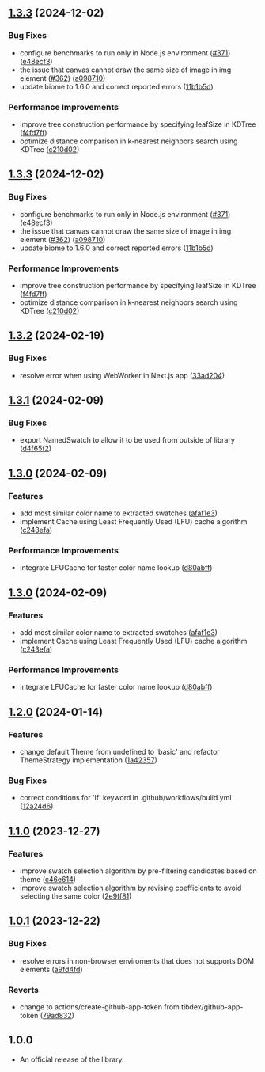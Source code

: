 ## [1.3.3](https://github.com/t28hub/auto-palette-ts/compare/v1.3.2...v1.3.3) (2024-12-02)

### Bug Fixes

* configure benchmarks to run only in Node.js environment ([#371](https://github.com/t28hub/auto-palette-ts/issues/371)) ([e48ecf3](https://github.com/t28hub/auto-palette-ts/commit/e48ecf38d86fac5511b055a71b3d32473b2b0bfe))
* the issue that canvas cannot draw the same size of image in img element ([#362](https://github.com/t28hub/auto-palette-ts/issues/362)) ([a098710](https://github.com/t28hub/auto-palette-ts/commit/a098710bc7d1dcfa4b8890f63eb683a76d707f85))
* update biome to 1.6.0 and correct reported errors ([11b1b5d](https://github.com/t28hub/auto-palette-ts/commit/11b1b5d7dbcd446c2baf786987e1d7e6edffb357))

### Performance Improvements

* improve tree construction performance by specifying leafSize in KDTree ([f4fd7ff](https://github.com/t28hub/auto-palette-ts/commit/f4fd7ff7e77678cc81e458685c1a2fd387e4e92a))
* optimize distance comparison in k-nearest neighbors search using KDTree ([c210d02](https://github.com/t28hub/auto-palette-ts/commit/c210d026d60b396d87bb39bc475e70078bd6f43e))

## [1.3.3](https://github.com/t28hub/auto-palette-ts/compare/v1.3.2...v1.3.3) (2024-12-02)

### Bug Fixes

* configure benchmarks to run only in Node.js environment ([#371](https://github.com/t28hub/auto-palette-ts/issues/371)) ([e48ecf3](https://github.com/t28hub/auto-palette-ts/commit/e48ecf38d86fac5511b055a71b3d32473b2b0bfe))
* the issue that canvas cannot draw the same size of image in img element ([#362](https://github.com/t28hub/auto-palette-ts/issues/362)) ([a098710](https://github.com/t28hub/auto-palette-ts/commit/a098710bc7d1dcfa4b8890f63eb683a76d707f85))
* update biome to 1.6.0 and correct reported errors ([11b1b5d](https://github.com/t28hub/auto-palette-ts/commit/11b1b5d7dbcd446c2baf786987e1d7e6edffb357))

### Performance Improvements

* improve tree construction performance by specifying leafSize in KDTree ([f4fd7ff](https://github.com/t28hub/auto-palette-ts/commit/f4fd7ff7e77678cc81e458685c1a2fd387e4e92a))
* optimize distance comparison in k-nearest neighbors search using KDTree ([c210d02](https://github.com/t28hub/auto-palette-ts/commit/c210d026d60b396d87bb39bc475e70078bd6f43e))

## [1.3.2](https://github.com/t28hub/auto-palette-ts/compare/v1.3.1...v1.3.2) (2024-02-19)


### Bug Fixes

* resolve error when using WebWorker in Next.js app ([33ad204](https://github.com/t28hub/auto-palette-ts/commit/33ad2044f0e52673b6a918f18d0512596a8785f1))

## [1.3.1](https://github.com/t28hub/auto-palette-ts/compare/v1.3.0...v1.3.1) (2024-02-09)


### Bug Fixes

* export NamedSwatch to allow it to be used from outside of library ([d4f65f2](https://github.com/t28hub/auto-palette-ts/commit/d4f65f205389546fde0efd6122e58b1e7c8a2974))

## [1.3.0](https://github.com/t28hub/auto-palette-ts/compare/v1.2.0...v1.3.0) (2024-02-09)


### Features

* add most similar color name to extracted swatches ([afaf1e3](https://github.com/t28hub/auto-palette-ts/commit/afaf1e3584d9bb39cee77dc86a42f1f8008d4b45))
* implement Cache using Least Frequently Used (LFU) cache algorithm ([c243efa](https://github.com/t28hub/auto-palette-ts/commit/c243efaa4b57109d721fae27dd72a6c6b092c285))


### Performance Improvements

* integrate LFUCache for faster color name lookup ([d80abff](https://github.com/t28hub/auto-palette-ts/commit/d80abff96cee5bc7cfe3e20c84ad919bae4d7a4b))

## [1.3.0](https://github.com/t28hub/auto-palette-ts/compare/v1.2.0...v1.3.0) (2024-02-09)


### Features

* add most similar color name to extracted swatches ([afaf1e3](https://github.com/t28hub/auto-palette-ts/commit/afaf1e3584d9bb39cee77dc86a42f1f8008d4b45))
* implement Cache using Least Frequently Used (LFU) cache algorithm ([c243efa](https://github.com/t28hub/auto-palette-ts/commit/c243efaa4b57109d721fae27dd72a6c6b092c285))


### Performance Improvements

* integrate LFUCache for faster color name lookup ([d80abff](https://github.com/t28hub/auto-palette-ts/commit/d80abff96cee5bc7cfe3e20c84ad919bae4d7a4b))

## [1.2.0](https://github.com/t28hub/auto-palette-ts/compare/v1.1.0...v1.2.0) (2024-01-14)


### Features

* change default Theme from undefined to 'basic' and refactor ThemeStrategy implementation ([1a42357](https://github.com/t28hub/auto-palette-ts/commit/1a423571a5e73953b7b9c9e1abd52b06f39b6c7f))


### Bug Fixes

* correct conditions for 'if' keyword in .github/workflows/build.yml ([12a24d6](https://github.com/t28hub/auto-palette-ts/commit/12a24d69288885aeecac795be4c30c42d0677e35))

## [1.1.0](https://github.com/t28hub/auto-palette-ts/compare/v1.0.1...v1.1.0) (2023-12-27)


### Features

* improve swatch selection algorithm by pre-filtering candidates based on theme ([c46e614](https://github.com/t28hub/auto-palette-ts/commit/c46e614887aaf60b90e15d2fd630844a0742c472))
* improve swatch selection algorithm by revising coefficients to avoid selecting the same color ([2e9ff81](https://github.com/t28hub/auto-palette-ts/commit/2e9ff8197fca0850ca4137d92a6779b5056ea99e))

## [1.0.1](https://github.com/t28hub/auto-palette-ts/compare/v1.0.0...v1.0.1) (2023-12-22)


### Bug Fixes

* resolve errors in non-browser enviroments that does not supports DOM elements ([a9fd4fd](https://github.com/t28hub/auto-palette-ts/commit/a9fd4fdfdcd53ea34fa64ea46da1b8a4ed728d44))


### Reverts

* change to actions/create-github-app-token from tibdex/github-app-token ([79ad832](https://github.com/t28hub/auto-palette-ts/commit/79ad8324926560869f040c7c55f14af782336ee3))

## 1.0.0
- An official release of the library.
